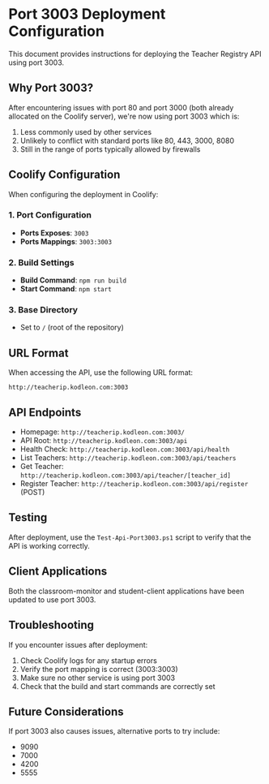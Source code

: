 # Port 3003 Deployment Configuration

This document provides instructions for deploying the Teacher Registry API using port 3003.

## Why Port 3003?

After encountering issues with port 80 and port 3000 (both already allocated on the Coolify server), we're now using port 3003 which is:

1. Less commonly used by other services
2. Unlikely to conflict with standard ports like 80, 443, 3000, 8080
3. Still in the range of ports typically allowed by firewalls

## Coolify Configuration

When configuring the deployment in Coolify:

### 1. Port Configuration
- **Ports Exposes**: `3003`
- **Ports Mappings**: `3003:3003`

### 2. Build Settings
- **Build Command**: `npm run build`
- **Start Command**: `npm start`

### 3. Base Directory
- Set to `/` (root of the repository)

## URL Format

When accessing the API, use the following URL format:
```
http://teacherip.kodleon.com:3003
```

## API Endpoints

- Homepage: `http://teacherip.kodleon.com:3003/`
- API Root: `http://teacherip.kodleon.com:3003/api`
- Health Check: `http://teacherip.kodleon.com:3003/api/health`
- List Teachers: `http://teacherip.kodleon.com:3003/api/teachers`
- Get Teacher: `http://teacherip.kodleon.com:3003/api/teacher/[teacher_id]`
- Register Teacher: `http://teacherip.kodleon.com:3003/api/register` (POST)

## Testing

After deployment, use the `Test-Api-Port3003.ps1` script to verify that the API is working correctly.

## Client Applications

Both the classroom-monitor and student-client applications have been updated to use port 3003.

## Troubleshooting

If you encounter issues after deployment:

1. Check Coolify logs for any startup errors
2. Verify the port mapping is correct (3003:3003)
3. Make sure no other service is using port 3003
4. Check that the build and start commands are correctly set

## Future Considerations

If port 3003 also causes issues, alternative ports to try include:
- 9090
- 7000
- 4200
- 5555